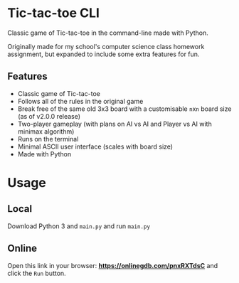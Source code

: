# Tic-tac-toe CLI
Classic game of Tic-tac-toe in the command-line made with Python.

Originally made for my school's computer science class homework assignment, but expanded to include some extra features for fun.

## Features
- Classic game of Tic-tac-toe
- Follows all of the rules in the original game
- Break free of the same old 3x3 board with a customisable `n`x`n` board size (as of v2.0.0 release)
- Two-player gameplay (with plans on AI vs AI and Player vs AI with minimax algorithm)
- Runs on the terminal
- Minimal ASCII user interface (scales with board size)
- Made with Python

# Usage
## Local
Download Python 3 and `main.py` and run `main.py`

## Online
Open this link in your browser: **https://onlinegdb.com/pnxRXTdsC** and click the `Run` button.
